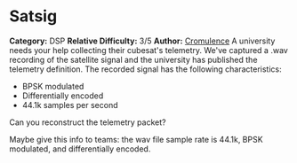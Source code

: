 # Satsig
**Category:** DSP
**Relative Difficulty:** 3/5
**Author:** [Cromulence](https://cromulence.com/)
A university needs your help collecting their cubesat's telemetry. We've captured a .wav recording of the satellite signal and the university has published the telemetry definition. The recorded signal has the following characteristics:
 * BPSK modulated
 * Differentially encoded
 * 44.1k samples per second
 
Can you reconstruct the telemetry packet?

Maybe give this info to teams: the wav file sample rate is 44.1k, BPSK modulated, and differentially encoded.
